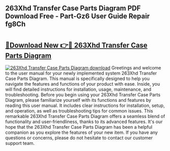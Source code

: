 ## 263Xhd Transfer Case Parts Diagram PDF Download Free - Part-Gz6 User Guide Repair fg8Ch

# <h2><a href="http://dfilgxl.blite.top/?on=263Xhd+Transfer+Case+Parts+Diagram">🔗Download New 👉🔴 263Xhd Transfer Case Parts Diagram</a></h2>

[![263Xhd Transfer Case Parts Diagram download](https://i.imgur.com/lujVjoI.png)](http://dfilgxl.blite.top/?on=263Xhd+Transfer+Case+Parts+Diagram)
Greetings and welcome to the user manual for your newly implemented system 263Xhd Transfer Case Parts Diagram. This manual is specifically designed to help you navigate the features and functions of your product with ease. Inside, you will find detailed instructions for installation, usage, maintenance, and troubleshooting. Before you begin using your 263Xhd Transfer Case Parts Diagram, please familiarize yourself with its functions and features by reading this user manual. It includes clear instructions for installation, setup, and operation, as well as troubleshooting tips for common issues. This remarkable 263Xhd Transfer Case Parts Diagram offers a seamless blend of functionality and user-friendliness, thanks to its advanced features. It's our hope that the 263Xhd Transfer Case Parts Diagram has been a helpful companion as you explore the features of your new item. If you have any questions or concerns, please do not hesitate to contact our customer support team.
